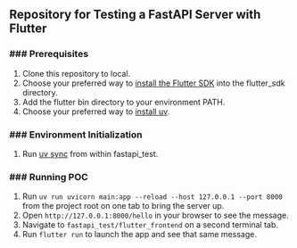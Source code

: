## Repository for Testing a FastAPI Server with Flutter
### ### Prerequisites ###
1. Clone this repository to local.
2. Choose your preferred way to [install the Flutter SDK](https://docs.flutter.dev/install) into the flutter_sdk directory.
3. Add the flutter bin directory to your environment PATH.
3. Choose your preferred way to [install uv](https://docs.astral.sh/uv/getting-started/installation/).

### ### Environment Initialization ###
1. Run [uv sync](https://docs.astral.sh/uv/guides/integration/github/#syncing-and-running) from within fastapi_test.

### ### Running POC ###
1. Run `uv run uvicorn main:app --reload --host 127.0.0.1 --port 8000` from the project root on one tab to bring the server up.
2. Open `http://127.0.0.1:8000/hello` in your browser to see the message.
3. Navigate to `fastapi_test/flutter_frontend` on a second terminal tab.
4. Run `flutter run` to launch the app and see that same message.
